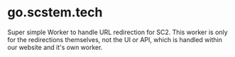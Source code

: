 # go.scstem.tech

Super simple Worker to handle URL redirection for SC2. This worker is only for the redirections themselves, not the UI or API, which is handled within our website and it's own worker.
